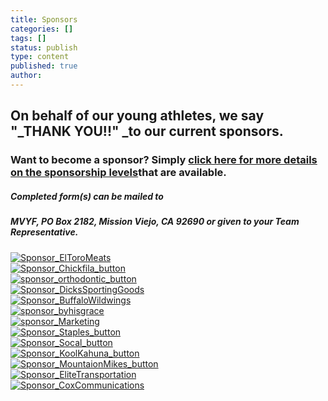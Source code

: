 ```yaml
---
title: Sponsors
categories: []
tags: []
status: publish
type: content
published: true
author: 
---
```

## On behalf of our young athletes, we say "_THANK YOU!!" _to our current sponsors.

### 

### Want to become a sponsor? Simply [click here for more details on the sponsorship levels](http://mvcowboysfootball.files.wordpress.com/2013/08/sponsorship-packet-mvyf-2013.pdf "Sponsorship Forms")that are available.

##### Completed form(s) can be mailed to

##### **MVYF, PO Box 2182, Mission Viejo, CA 92690** or given to your Team Representative.

[![Sponsor_ElToroMeats](http://mvcowboysfootball.files.wordpress.com/2012/09/sponsor_eltoromeats1.jpg)](http://www.eltoromeats.com/html/home.html)  
 [![Sponsor_Chickfila_button](http://mvcowboysfootball.files.wordpress.com/2012/09/sponsor_chickfila_button.jpg)](http://www.cfarestaurant.com/eltororoad/home)  
 [![sponsor_orthodontic_button](http://mvcowboysfootball.files.wordpress.com/2012/09/sponsor_orthodontic_button.jpg)](http://www.advancedorthodonticcenter.com/user/)  
 [![Sponsor_DicksSportingGoods](http://mvcowboysfootball.files.wordpress.com/2012/09/sponsor_dicksportinggoods_button.jpg)](http://www.dickssportinggoods.com/home/index.jsp)  
 [![Sponsor_BuffaloWildwings](http://mvcowboysfootball.files.wordpress.com/2012/09/sponsor_buffalowildwings_button.jpg)](http://www.buffalowildwings.com/locations/Detail/3419)  
 [![sponsor_byhisgrace](http://mvcowboysfootball.files.wordpress.com/2012/09/sponsor_byhisgrace_button.jpg)](http://www.byhisgracephotography.com/)  
 [![sponsor_Marketing](http://mvcowboysfootball.files.wordpress.com/2012/09/sponsor_incrediblemarketing_button.jpg)](http://www.incrediblemarketing.com/)  
 [![Sponsor_Staples_button](http://mvcowboysfootball.files.wordpress.com/2012/09/sponsor_staples_button.jpg)](http://www.staples.com)  
 [![Sponsor_Socal_button](http://mvcowboysfootball.files.wordpress.com/2013/08/sponsor_socal_button.jpg)](http://www.socalpizzamv.com/)  
 [![Sponsor_KoolKahuna_button](http://mvcowboysfootball.files.wordpress.com/2012/09/sponsor_koolhahunameats.jpg)](http://www.koolkahunashaveice.com/)  
 [![Sponsor_MountaionMikes_button](http://mvcowboysfootball.files.wordpress.com/2013/08/sponsor_mountainmikes_button.jpg)](http://www.mountainmikes.com/)  
 [![Sponsor_EliteTransportation](http://mvcowboysfootball.files.wordpress.com/2012/09/sponsor_elitetransportation1.jpg)](http://www.elitetransportation.org/index.html)  
 [![Sponsor_CoxCommunications](http://mvcowboysfootball.files.wordpress.com/2012/09/sponsor_coxcommunications.jpg)](http://ww2.cox.com/residential/orangecounty/home.cox)

